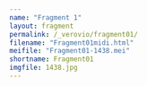 ```yaml
---
name: "Fragment 1"
layout: fragment
permalink: /_verovio/fragment01/
filename: "Fragment01midi.html"
meifile: "Fragment01-1438.mei"
shortname: Fragment01
imgfile: 1438.jpg
---
```

